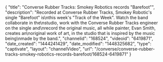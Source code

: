 {
    "title": "Converse Rubber Tracks: Smokey Robotics records \"Barefoot\"",
    "description": "Recorded at Converse Rubber Tracks, Smokey Robotic's single \"Barefoot\" is\nthis week's \"Track of the Week\". Watch the band collaborate in the\nstudio, work with the Converse Rubber Tracks engineer on the single and\nrecord the original music, all while painter, Evan Smith, creates an\noriginal work of art, in the studio that is inspired by the music being\nmade by the band.",
    "channelid": "168524",
    "videoid": "6419871",
    "date_created": "1444241429",
    "date_modified": "1448325682",
    "type": "captivate",
    "layout": "channelVideo",
    "url": "\/converse\/converse-rubber-tracks-smokey-robotics-records-barefoot\/168524-6419871"
}